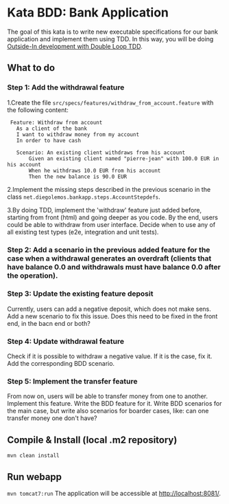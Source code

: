 # Kata BDD: Bank Application
The goal of this kata is to write new executable specifications for our bank application and implement them using TDD. In this way, you will be doing [Outside-In development with Double Loop TDD](http://coding-is-like-cooking.info/2013/04/outside-in-development-with-double-loop-tdd/).

## What to do
### Step 1: Add the withdrawal feature
1.Create the file `src/specs/features/withdraw_from_account.feature` with the following content:
```gherkin
 Feature: Withdraw from account
   As a client of the bank
   I want to withdraw money from my account
   In order to have cash
 
   Scenario: An existing client withdraws from his account
       Given an existing client named "pierre-jean" with 100.0 EUR in his account
       When he withdraws 10.0 EUR from his account
       Then the new balance is 90.0 EUR
```
2.Implement the missing steps described in the previous scenario in the class `net.diegolemos.bankapp.steps.AccountStepdefs`.

3.By doing TDD, implement the 'withdraw' feature just added before, starting from front (html) and going deeper as you code. By the end, users could be able to withdraw from user interface. Decide when to use any of all existing test types (e2e, integration and unit tests).

### Step 2: Add a scenario in the previous added feature for the case when a withdrawal generates an overdraft (clients that have balance 0.0 and withdrawals must have balance 0.0 after the operation).

### Step 3: Update the existing feature deposit
Currently, users can add a negative deposit, which does not make sens. Add a new scenario to fix this issue. Does this need to be fixed in the front end, in the bacn end or both?

### Step 4: Update withdrawal feature
Check if it is possible to withdraw a negative value. If it is the case, fix it. Add the corresponding BDD scenario.

### Step 5: Implement the transfer feature
From now on, users will be able to transfer money from one to another. Implement this feature. Write the BDD feature for it. Write BDD scenarios for the main case, but write also scenarios for boarder cases, like: can one transfer money one don't have?

## Compile & Install (local .m2 repository)
`mvn clean install`

## Run webapp
`mvn tomcat7:run`
The application will be accessible at [http://localhost:8081/](http://localhost:8081/).
